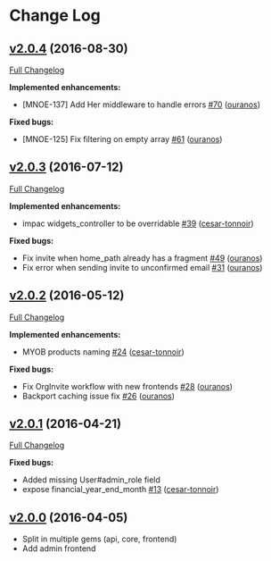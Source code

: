 # Change Log

## [v2.0.4](https://github.com/maestrano/mno-enterprise/tree/v2.0.4) (2016-08-30)
[Full Changelog](https://github.com/maestrano/mno-enterprise/compare/v2.0.3...v2.0.4)

**Implemented enhancements:**

- \[MNOE-137\] Add Her middleware to handle errors [\#70](https://github.com/maestrano/mno-enterprise/pull/70) ([ouranos](https://github.com/ouranos))

**Fixed bugs:**

- \[MNOE-125\] Fix filtering on empty array [\#61](https://github.com/maestrano/mno-enterprise/pull/61) ([ouranos](https://github.com/ouranos))

## [v2.0.3](https://github.com/maestrano/mno-enterprise/tree/v2.0.3) (2016-07-12)
[Full Changelog](https://github.com/maestrano/mno-enterprise/compare/v2.0.2...v2.0.3)

**Implemented enhancements:**

- impac widgets\_controller to be overridable [\#39](https://github.com/maestrano/mno-enterprise/pull/39) ([cesar-tonnoir](https://github.com/cesar-tonnoir))

**Fixed bugs:**

- Fix invite when home\_path already has a fragment [\#49](https://github.com/maestrano/mno-enterprise/pull/49) ([ouranos](https://github.com/ouranos))
- Fix error when sending invite to unconfirmed email [\#31](https://github.com/maestrano/mno-enterprise/pull/31) ([ouranos](https://github.com/ouranos))

## [v2.0.2](https://github.com/maestrano/mno-enterprise/tree/v2.0.2) (2016-05-12)
[Full Changelog](https://github.com/maestrano/mno-enterprise/compare/v2.0.1...v2.0.2)

**Implemented enhancements:**

- MYOB products naming [\#24](https://github.com/maestrano/mno-enterprise/pull/24) ([cesar-tonnoir](https://github.com/cesar-tonnoir))

**Fixed bugs:**

- Fix OrgInvite workflow with new frontends [\#28](https://github.com/maestrano/mno-enterprise/pull/28) ([ouranos](https://github.com/ouranos))
- Backport caching issue fix [\#26](https://github.com/maestrano/mno-enterprise/pull/26) ([ouranos](https://github.com/ouranos))

## [v2.0.1](https://github.com/maestrano/mno-enterprise/tree/v2.0.1) (2016-04-21)
[Full Changelog](https://github.com/maestrano/mno-enterprise/compare/v2.0.0...v2.0.1)

**Fixed bugs:**
- Added missing User#admin_role field
- expose financial\_year\_end\_month [\#13](https://github.com/maestrano/mno-enterprise/pull/13) ([cesar-tonnoir](https://github.com/cesar-tonnoir))

## [v2.0.0](https://github.com/maestrano/mno-enterprise/tree/v2.0.0) (2016-04-05)
- Split in multiple gems (api, core, frontend)
- Add admin frontend
